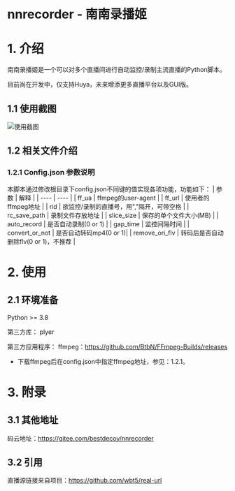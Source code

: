 # nnrecorder - 南南录播姬 

# 1. 介绍
南南录播姬是一个可以对多个直播间进行自动监控/录制主流直播的Python脚本。

目前尚在开发中，仅支持Huya，未来增添更多直播平台以及GUI版。

## 1.1 使用截图
![使用截图](https://pic.rmb.bdstatic.com/bjh/a25876aa592316a6c981961c6511b2ae.png)
## 1.2 相关文件介绍
### 1.2.1 Config.json 参数说明
本脚本通过修改根目录下config.json不同键的值实现各项功能，功能如下：
|  参数   | 解释  |
|  ----  | ----  |
| ff_ua  | ffmpeg的user-agent |
| ff_url  | 使用者的ffmpeg地址 |
| rid  | 欲监控/录制的直播号，用","隔开，可带空格 |
| rc_save_path  | 录制文件存放地址 |
| slice_size  | 保存的单个文件大小(MB) |
| auto_record  | 是否自动录制(0 or 1) |
| gap_time  | 监控间隔时间 |
| convert_or_not  | 是否自动转码mp4(0 or 1)|
| remove_ori_flv  | 转码后是否自动删除flv(0 or 1)，不推荐 |
# 2. 使用
## 2.1 环境准备
Python >= 3.8

第三方库：
plyer

第三方应用程序：
ffmpeg：https://github.com/BtbN/FFmpeg-Builds/releases
* 下载ffmpeg后在config.json中指定ffmpeg地址，参见：1.2.1。
# 3. 附录
## 3.1 其他地址
码云地址：https://gitee.com/bestdecoy/nnrecorder
## 3.2 引用
直播源链接来自项目：https://github.com/wbt5/real-url

